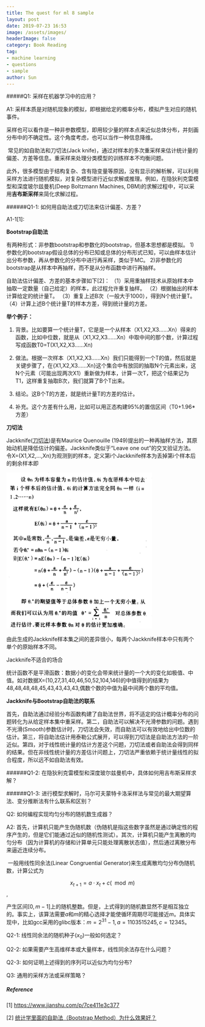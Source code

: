```yaml
---
title: The quest for ml 8 sample
layout: post
date: 2019-07-23 16:53
image: /assets/images/
headerImage: false
category: Book Reading
tag:
- machine learning
- questions
- sample
author: Sun
---
```


#####Q1: 采样在机器学习中的应用？

A1: 采样本质是对随机现象的模拟，即根据给定的概率分布，模拟产生对应的随机事件。

​	采样也可以看作是一种非参数模型，即用较少量的样本点来近似总体分布，并刻画分布中的不确定性。这个角度考虑，也可以当作一种信息降维。

​	常见的如自助法和刀切法(Jack knife)，通过对样本的多次重采样来估计统计量的偏差、方差等信息。重采样来处理分类模型的训练样本不均衡问题。

<!--more-->

​	此外，很多模型由于结构复杂、含有隐变量等原因，没有显示的解析解，可以利用采样方法进行随机模拟，对复杂模型进行近似求解或推理。例如，在隐狄利克雷模型和深度玻尔兹曼机(Deep Boltzmann Machines, DBM)的求解过程中，可以采用**吉布斯采样**来简化求解过程。

######Q1-1: 如何用自助法或刀切法来估计偏差、方差？

A1-1[1]: 

**Bootstrap自助法**

有两种形式：非参数bootstrap和参数化的bootstrap，但基本思想都是模拟。
1)参数化的bootstrap假设总体的分布已知或总体的分布形式已知，可以由样本估计出分布参数，再从参数化的分布中进行再采样，类似于MC。
2)非参数化的bootstrap是从样本中再抽样，而不是从分布函数中进行再抽样。

自助法估计偏差、方差的基本步骤如下[2]：
（1）采用重抽样技术从原始样本中抽取一定数量（自己给定）的样本，此过程允许重复抽样。 
（2）根据抽出的样本计算给定的统计量T。 
（3）重复上述B次（一般大于1000），得到N个统计量T。 
（4）计算上述B个统计量T的样本方差，得到统计量的方差。 

**举个例子：**

1. 背景。比如要算一个统计量T，它是是一个从样本（X1,X2,X3……Xn）得来的函数，比如中位数，就是从（X1,X2,X3……Xn）中取中间的那个数，计算过程写成函数T0=T(X1,X2,X3……Xn)
2. 做法。根据一次样本（X1,X2,X3……Xn）我们只能得到一个T的值，然后就是关键步骤了，在{X1,X2,X3……Xn}这个集合中有放回的抽取N个元素出来，这N个元素（可能出现两次X1）重新做为样本，计算一次T，把这个结果记为T1，这样重复抽取B次，我们就算了B个T出来。

3. 结论。这B个T的方差，就是统计量T的方差的估计。
4. 补充。这个方差有什么用，比如可以用正态构建95%的置信区间（T0+1.96*方差）

**刀切法**

Jackknife([刀切法](https://www.baidu.com/s?wd=刀切&tn=24004469_oem_dg&rsv_dl=gh_pl_sl_csd))是有Maurice Quenouille (1949)提出的一种再抽样方法，其原始动机是降低估计的偏差。Jackknife类似于“Leave one out”的交叉验证方法。令X=(X1,X2,…,Xn)为观测到的样本，定义第i个Jackknife样本为丢掉第i个样本后的剩余样本即

![15469714-3a9c6f945f666a00](/assets/images/image-0723-jackknife.png)

由此生成的Jackknife样本集之间的差异很小，每两个Jackknife样本中只有两个单个的原始样本不同。

Jackknife不适合的场合

统计函数不是平滑函数：数据小的变化会带来统计量的一个大的变化如极值、中值。如对数据X=(10,27,31,40,46,50,52,104,146)的中值得到的结果为48,48,48,48,45,43,43,43,43,偶数个数的中值为最中间两个数的平均值。

**Jackknife与Bootstrap自助法的联系**

首先，自助法通过经验分布函数构建了自助法世界，将不适定的估计概率分布的问题转化为从给定样本集中重采样。第二，自助法可以解决不光滑参数的问题。遇到不光滑(Smooth)参数估计时，刀切法会失效，而自助法可以有效地给出中位数的估计。第三，将自助法估计用泰勒公式展开，可以得到刀切法是自助法方法的一阶近似。第四，对于线性统计量的估计方差这个问题，刀切法或者自助法会得到同样的结果。但在非线性统计量的方差估计问题上，刀切法严重依赖于统计量线性的拟合程度，所以远不如自助法有效。



######Q1-2: 在隐狄利克雷模型和深度玻尔兹曼机中，具体如何用吉布斯采样求解？





######Q1-3: 进行模型求解时，马尔可夫蒙特卡洛采样法与常见的最大期望算法、变分推断法有什么联系和区别？



Q2: 如何编程实现均匀分布的随机数生成器？

A2: 首先，计算机只能产生伪随机数（伪随机是指这些数字虽然是通过确定性的程序产生的，但是它们能通过近似的随机性测试）。其次，计算机只能产生离散的均匀分布（因为计算机的存储和计算单元只能处理离散状态值），然后通过离散分布来逼近连续分布。

​	一般用线性同余法(Linear Congruential Generator)来生成离散均匀分布伪随机数，计算公式为

$$ x_{t+1} = a \cdot x_t + c (\mod m) \tag{1}$$,

产生区间$[0, m-1]$上的随机整数。但是，上式得到的随机数显然不是相互独立的。事实上，该算法需要$a$和$m$的精心选择才能使循环周期尽可能接近$m$。具体实现中，比如gcc采用的glibc版本：$m = 2^{31}-1, a = 1103515245, c = 12345$。

Q2-1: 线性同余法的随机种子($x_0$)一般如何选定？



Q2-2: 如果需要产生高维样本或大量样本，线性同余法存在什么问题？



Q2-3: 如何证明上述得到的序列可以近似为均匀分布?



Q3: 通用的采样方法或采样策略？



##### Reference

[1] https://www.jianshu.com/p/7ce411e3c377

[2] [统计学里面的自助法（Bootstrap Method）为什么效果好？](https://www.zhihu.com/question/38429969) 